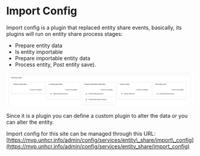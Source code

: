 # Import Config

Import config is a plugin that replaced entity share events, basically, its plugins will run on entity share process stages:

* Prepare entity data
* Is entity importable
* Prepare importable entity data
* Process entity, Post entity save).

![Share Process Stages](<../../../drupal-platform-docs/.gitbook/assets/entity share process.jpg>)

Since it is a plugin you can define a custom plugin to alter the data or you can alter the entity.

Import config for this site can be managed through this URL: [https://mvp.unhcr.info/admin/config/services/entity\_share/import\_config](https://mvp.unhcr.info/admin/config/services/entity_share/import_config)
